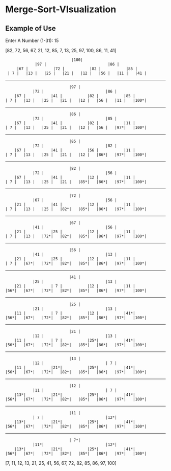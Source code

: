 # Merge-Sort-VIsualization

## Example of Use

Enter A Number (1-31):
15

[82, 72, 56, 67, 21, 12, 85, 7, 13, 25, 97, 100, 86, 11, 41]

                                 |100|                              
                 |97 |                           |86 |              
         |67 |           |72 |           |82 |           |85 |       
     | 7 |   |13 |   |25 |   |21 |   |12 |   |56 |   |11 |   |41 | 

--------------------------------------------------------------
                                |97 |                              
                |72 |                           |86 |              
        |67 |           |41 |           |82 |           |85 |      
    | 7 |   |13 |   |25 |   |21 |   |12 |   |56 |   |11 |   |100*|  
 
--------------------------------------------------------------

                                |86 |                              
                |72 |                           |85 |              
        |67 |           |41 |           |82 |           |11 |      
    | 7 |   |13 |   |25 |   |21 |   |12 |   |56 |   |97*|   |100*|  

--------------------------------------------------------------

                                |85 |                              
                |72 |                           |82 |              
        |67 |           |41 |           |56 |           |11 |      
    | 7 |   |13 |   |25 |   |21 |   |12 |   |86*|   |97*|   |100*|  

--------------------------------------------------------------

                                |82 |                              
                |72 |                           |56 |              
        |67 |           |41 |           |12 |           |11 |      
    | 7 |   |13 |   |25 |   |21 |   |85*|   |86*|   |97*|   |100*|  

--------------------------------------------------------------

                                |72 |                              
                |67 |                           |56 |              
        |21 |           |41 |           |12 |           |11 |      
    | 7 |   |13 |   |25 |   |82*|   |85*|   |86*|   |97*|   |100*|  

--------------------------------------------------------------

                                |67 |                              
                |41 |                           |56 |              
        |21 |           |25 |           |12 |           |11 |      
    | 7 |   |13 |   |72*|   |82*|   |85*|   |86*|   |97*|   |100*|  

--------------------------------------------------------------

                                |56 |                              
                |41 |                           |13 |              
        |21 |           |25 |           |12 |           |11 |      
    | 7 |   |67*|   |72*|   |82*|   |85*|   |86*|   |97*|   |100*|  

--------------------------------------------------------------

                                |41 |                              
                |25 |                           |13 |              
        |21 |           | 7 |           |12 |           |11 |      
    |56*|   |67*|   |72*|   |82*|   |85*|   |86*|   |97*|   |100*|  

--------------------------------------------------------------

                                |25 |                              
                |21 |                           |13 |              
        |11 |           | 7 |           |12 |           |41*|      
    |56*|   |67*|   |72*|   |82*|   |85*|   |86*|   |97*|   |100*|  

--------------------------------------------------------------

                                |21 |                              
                |12 |                           |13 |              
        |11 |           | 7 |           |25*|           |41*|      
    |56*|   |67*|   |72*|   |82*|   |85*|   |86*|   |97*|   |100*|  

--------------------------------------------------------------

                                |13 |                              
                |12 |                           | 7 |              
        |11 |           |21*|           |25*|           |41*|      
    |56*|   |67*|   |72*|   |82*|   |85*|   |86*|   |97*|   |100*|  

--------------------------------------------------------------

                                |12 |                              
                |11 |                           | 7 |              
        |13*|           |21*|           |25*|           |41*|      
    |56*|   |67*|   |72*|   |82*|   |85*|   |86*|   |97*|   |100*|  

--------------------------------------------------------------

                                |11 |                              
                | 7 |                           |12*|              
        |13*|           |21*|           |25*|           |41*|      
    |56*|   |67*|   |72*|   |82*|   |85*|   |86*|   |97*|   |100*|  

--------------------------------------------------------------

                                | 7*|                              
                |11*|                           |12*|              
        |13*|           |21*|           |25*|           |41*|      
    |56*|   |67*|   |72*|   |82*|   |85*|   |86*|   |97*|   |100*|  
    
[7, 11, 12, 13, 21, 25, 41, 56, 67, 72, 82, 85, 86, 97, 100]
